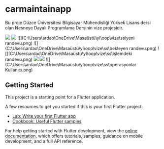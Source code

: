 # carmaintainapp

Bu proje Düzce Üniversitesi Bilgisayar Mühendisliği Yüksek Lisans dersi olan Nesneye Dayalı Programlama Dersinin vize projesidir.


![](C:\Users\ardao\OneDrive\Masaüstü\yl\oop\vize\ss\giriş.png)
![](C:\Users\ardao\OneDrive\Masaüstü\yl\oop\vize\ss\kayıt.png)
![](C:\Users\ardao\OneDrive\Masaüstü\yl\oop\vize\ss\yeni randevu.png)
![](C:\Users\ardao\OneDrive\Masaüstü\yl\oop\vize\ss\bekleyen randevu.png)
![](C:\Users\ardao\OneDrive\Masaüstü\yl\oop\vize\ss\işlemdeki randevu.png)
![](C:\Users\ardao\OneDrive\Masaüstü\yl\oop\vize\ss\geçmiş.png)
![](C:\Users\ardao\OneDrive\Masaüstü\yl\oop\vize\ss\operasyonlar.png)
![](C:\Users\ardao\OneDrive\Masaüstü\yl\oop\vize\ss\operasyonlar Kullanıcı.png)

## Getting Started

This project is a starting point for a Flutter application.

A few resources to get you started if this is your first Flutter project:

- [Lab: Write your first Flutter app](https://docs.flutter.dev/get-started/codelab)
- [Cookbook: Useful Flutter samples](https://docs.flutter.dev/cookbook)

For help getting started with Flutter development, view the
[online documentation](https://docs.flutter.dev/), which offers tutorials,
samples, guidance on mobile development, and a full API reference.
